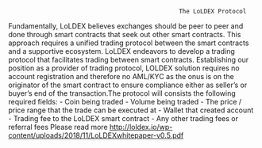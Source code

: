                                                     The LoLDEX Protocol

Fundamentally, LoLDEX believes exchanges should be peer to peer and done through smart contracts that seek out other smart contracts. This approach requires a unified trading protocol between the smart contracts and a supportive ecosystem. LoLDEX endeavors to develop a trading protocol that facilitates trading between smart contracts. Establishing our position as a provider of trading protocol, LOLDEX solution requires no account registration and therefore no AML/KYC as the onus is on the originator of the smart contract to ensure compliance either as seller’s or buyer’s end of the transaction.The protocol will consists the following required fields:
                      - Coin being traded
                      - Volume being traded
                      - The price / price range that the trade can be executed at
                      - Wallet that created account
                      - Trading fee to the LoLDEX smart contract
                      - Any other trading fees or referral fees
Please read more http://loldex.io/wp-content/uploads/2018/11/LoLDEXwhitepaper-v0.5.pdf
